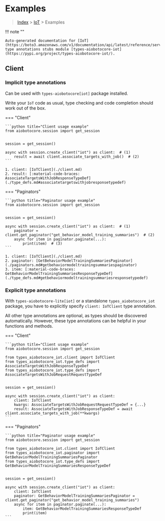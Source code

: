 # Examples

> [Index](../README.md) > [IoT](./README.md) > Examples

!!! note ""

    Auto-generated documentation for [IoT](https://boto3.amazonaws.com/v1/documentation/api/latest/reference/services/iot.html#IoT)
    type annotations stubs module [types-aiobotocore-iot](https://pypi.org/project/types-aiobotocore-iot/).

## Client

### Implicit type annotations

Can be used with `types-aiobotocore[iot]` package installed.

Write your `IoT` code as usual,
type checking and code completion should work out of the box.



=== "Client"

    ```python title="Client usage example"
    from aiobotocore.session import get_session


    session = get_session()

    async with session.create_client("iot") as client:  # (1)
        result = await client.associate_targets_with_job()  # (2)
    ```

    1. client: [IoTClient](./client.md)
    2. result: [:material-code-braces: AssociateTargetsWithJobResponseTypeDef](./type_defs.md#associatetargetswithjobresponsetypedef) 



=== "Paginators"

    ```python title="Paginator usage example"
    from aiobotocore.session import get_session


    session = get_session()

    async with session.create_client("iot") as client:  # (1)
        paginator = client.get_paginator("get_behavior_model_training_summaries")  # (2)
        async for item in paginator.paginate(...):
            print(item)  # (3)
    ```

    1. client: [IoTClient](./client.md)
    2. paginator: [GetBehaviorModelTrainingSummariesPaginator](./paginators.md#getbehaviormodeltrainingsummariespaginator)
    3. item: [:material-code-braces: GetBehaviorModelTrainingSummariesResponseTypeDef](./type_defs.md#getbehaviormodeltrainingsummariesresponsetypedef) 




### Explicit type annotations

With `types-aiobotocore-lite[iot]`
or a standalone `types_aiobotocore_iot` package, you have to explicitly specify
`client: IoTClient` type annotation.

All other type annotations are optional, as types should be discovered automatically.
However, these type annotations can be helpful in your functions and methods.


=== "Client"

    ```python title="Client usage example"
    from aiobotocore.session import get_session

    from types_aiobotocore_iot.client import IoTClient
    from types_aiobotocore_iot.type_defs import AssociateTargetsWithJobResponseTypeDef
    from types_aiobotocore_iot.type_defs import AssociateTargetsWithJobRequestRequestTypeDef


    session = get_session()

    async with session.create_client("iot") as client:
        client: IoTClient
        kwargs: AssociateTargetsWithJobRequestRequestTypeDef = {...}
        result: AssociateTargetsWithJobResponseTypeDef = await client.associate_targets_with_job(**kwargs)
    ```



=== "Paginators"

    ```python title="Paginator usage example"
    from aiobotocore.session import get_session

    from types_aiobotocore_iot.client import IoTClient
    from types_aiobotocore_iot.paginator import GetBehaviorModelTrainingSummariesPaginator
    from types_aiobotocore_iot.type_defs import GetBehaviorModelTrainingSummariesResponseTypeDef


    session = get_session()

    async with session.create_client("iot") as client:
        client: IoTClient
        paginator: GetBehaviorModelTrainingSummariesPaginator = client.get_paginator("get_behavior_model_training_summaries")
        async for item in paginator.paginate(...):
            item: GetBehaviorModelTrainingSummariesResponseTypeDef
            print(item)
    ```


